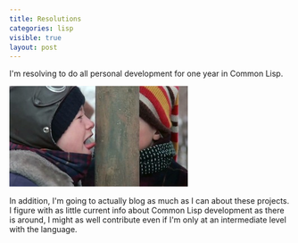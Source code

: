 ```yaml
---
title: Resolutions
categories: lisp
visible: true
layout: post
---
```


I'm resolving to do all personal development for one year in Common Lisp.

![](/tongue-stuck.jpg "You might think it's a bad idea, but I'm rather looking forward to it.")

In addition, I'm going to actually blog as much as I can about these projects.  I figure with as little current info about Common Lisp development as there is around, I might as well contribute even if I'm only at an intermediate level with the language.
